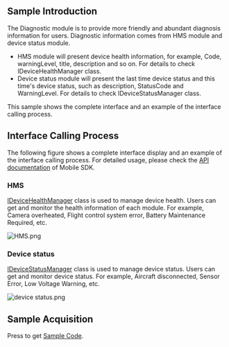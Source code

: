 ## Sample Introduction
The Diagnostic module is to provide more friendly and abundant diagnosis information for users. Diagnostic information comes from HMS module and device status module.

* HMS module will present device health information, for example, Code, warningLevel, title, description and so on. For details to check IDeviceHealthManager class. 
* Device status module will present the last time device status and this time's device status, such as description, StatusCode and WarningLevel. For details to check IDeviceStatusManager class.

This sample shows the complete interface and an example of the interface calling process.


## Interface Calling Process
The following figure shows a complete interface display and an example of the interface calling process. For detailed usage, please check the [API documentation](https://developer.dji.com/api-reference-v5/android-api/Components/IRTKCenter/IRTKCenter.html) of Mobile SDK.

### HMS
[IDeviceHealthManager](https://developer.dji.com/api-reference-v5/android-api/Components/IDeviceHealthManager/IDeviceHealthManager.html) class is used to manage device health. Users can get and monitor the health information of each module. For example, Camera overheated, Flight control system error, Battery Maintenance Required, etc.

![HMS.png](https://terra-1-g.djicdn.com/84f990b0bbd145e6a3930de0c55d3b2b/admin/doc/35ee26bc-35f9-4647-9738-30fe7566c9c5.png)

### Device status
[IDeviceStatusManager](https://developer.dji.com/api-reference-v5/android-api/Components/IDeviceStatusManager/IDeviceStatusManager.html) class is used to manage device status. Users can get and monitor device status. For example, Aircraft disconnected, Sensor Error, Low Voltage Warning, etc.

![device status.png](https://terra-1-g.djicdn.com/84f990b0bbd145e6a3930de0c55d3b2b/admin/doc/aadb8e41-27fe-4118-b31a-d486c8a402d5.png)



## Sample Acquisition

Press to get [Sample Code](https://github.com/dji-sdk/Mobile-SDK-Android-V5).

